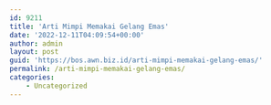 ```yaml
---
id: 9211
title: 'Arti Mimpi Memakai Gelang Emas'
date: '2022-12-11T04:09:54+00:00'
author: admin
layout: post
guid: 'https://bos.awn.biz.id/arti-mimpi-memakai-gelang-emas/'
permalink: /arti-mimpi-memakai-gelang-emas/
categories:
    - Uncategorized
---
```


